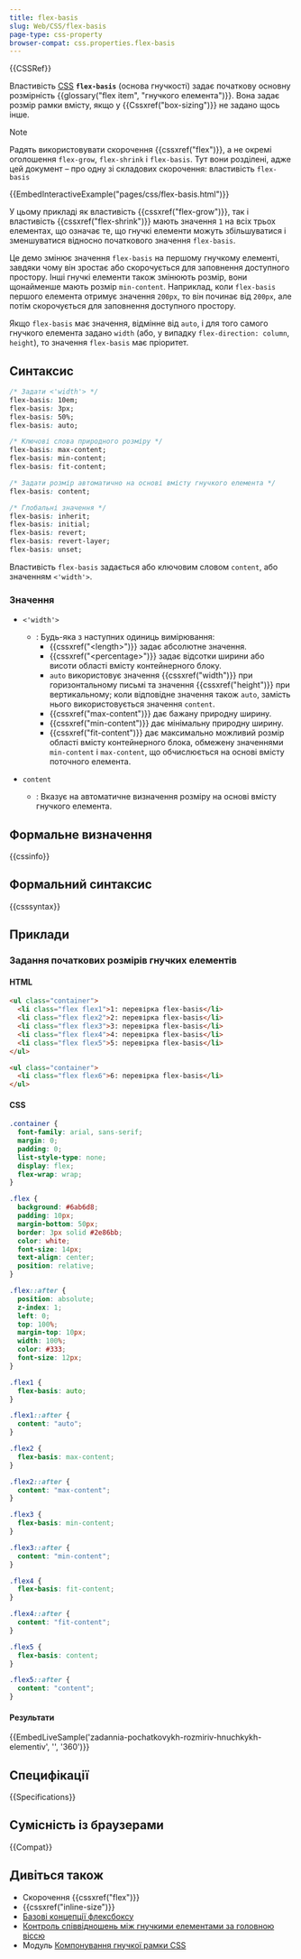 ```yaml
---
title: flex-basis
slug: Web/CSS/flex-basis
page-type: css-property
browser-compat: css.properties.flex-basis
---
```


{{CSSRef}}

Властивість [CSS](/uk/docs/Web/CSS) **`flex-basis`** (основа гнучкості) задає початкову основну розмірність {{glossary("flex item", "гнучкого елемента")}}. Вона задає розмір рамки вмісту, якщо у {{Cssxref("box-sizing")}} не задано щось інше.

> [!NOTE]
> Радять використовувати скорочення {{cssxref("flex")}}, а не окремі оголошення `flex-grow`, `flex-shrink` і `flex-basis`. Тут вони розділені, адже цей документ – про одну зі складових скорочення: властивість `flex-basis`

{{EmbedInteractiveExample("pages/css/flex-basis.html")}}

У цьому прикладі як властивість {{cssxref("flex-grow")}}, так і властивість {{cssxref("flex-shrink")}} мають значення `1` на всіх трьох елементах, що означає те, що гнучкі елементи можуть збільшуватися і зменшуватися відносно початкового значення `flex-basis`.

Це демо змінює значення `flex-basis` на першому гнучкому елементі, завдяки чому він зростає або скорочується для заповнення доступного простору. Інші гнучкі елементи також змінюють розмір, вони щонайменше мають розмір `min-content`. Наприклад, коли `flex-basis` першого елемента отримує значення `200px`, то він починає від `200px`, але потім скорочується для заповнення доступного простору.

Якщо `flex-basis` має значення, відмінне від `auto`, і для того самого гнучкого елемента задано `width` (або, у випадку `flex-direction: column`, `height`), то значення `flex-basis` має пріоритет.

## Синтаксис

```css
/* Задати <'width'> */
flex-basis: 10em;
flex-basis: 3px;
flex-basis: 50%;
flex-basis: auto;

/* Ключові слова природного розміру */
flex-basis: max-content;
flex-basis: min-content;
flex-basis: fit-content;

/* Задати розмір автоматично на основі вмісту гнучкого елемента */
flex-basis: content;

/* Глобальні значення */
flex-basis: inherit;
flex-basis: initial;
flex-basis: revert;
flex-basis: revert-layer;
flex-basis: unset;
```

Властивість `flex-basis` задається або ключовим словом `content`, або значенням `<'width'>`.

### Значення

- `<'width'>`

  - : Будь-яка з наступних одиниць вимірювання:
    - {{cssxref("&lt;length&gt;")}} задає абсолютне значення.
    - {{cssxref("&lt;percentage&gt;")}} задає відсотки ширини або висоти області вмісту контейнерного блоку.
    - `auto` використовує значення {{cssxref("width")}} при горизонтальному письмі та значення {{cssxref("height")}} при вертикальному; коли відповідне значення також `auto`, замість нього використовується значення `content`.
    - {{cssxref("max-content")}} дає бажану природну ширину.
    - {{cssxref("min-content")}} дає мінімальну природну ширину.
    - {{cssxref("fit-content")}} дає максимально можливий розмір області вмісту контейнерного блока, обмежену значеннями `min-content` і `max-content`, що обчислюється на основі вмісту поточного елемента.

- `content`

  - : Вказує на автоматичне визначення розміру на основі вмісту гнучкого елемента.

## Формальне визначення

{{cssinfo}}

## Формальний синтаксис

{{csssyntax}}

## Приклади

### Задання початкових розмірів гнучких елементів

#### HTML

```html
<ul class="container">
  <li class="flex flex1">1: перевірка flex-basis</li>
  <li class="flex flex2">2: перевірка flex-basis</li>
  <li class="flex flex3">3: перевірка flex-basis</li>
  <li class="flex flex4">4: перевірка flex-basis</li>
  <li class="flex flex5">5: перевірка flex-basis</li>
</ul>

<ul class="container">
  <li class="flex flex6">6: перевірка flex-basis</li>
</ul>
```

#### CSS

```css
.container {
  font-family: arial, sans-serif;
  margin: 0;
  padding: 0;
  list-style-type: none;
  display: flex;
  flex-wrap: wrap;
}

.flex {
  background: #6ab6d8;
  padding: 10px;
  margin-bottom: 50px;
  border: 3px solid #2e86bb;
  color: white;
  font-size: 14px;
  text-align: center;
  position: relative;
}

.flex::after {
  position: absolute;
  z-index: 1;
  left: 0;
  top: 100%;
  margin-top: 10px;
  width: 100%;
  color: #333;
  font-size: 12px;
}

.flex1 {
  flex-basis: auto;
}

.flex1::after {
  content: "auto";
}

.flex2 {
  flex-basis: max-content;
}

.flex2::after {
  content: "max-content";
}

.flex3 {
  flex-basis: min-content;
}

.flex3::after {
  content: "min-content";
}

.flex4 {
  flex-basis: fit-content;
}

.flex4::after {
  content: "fit-content";
}

.flex5 {
  flex-basis: content;
}

.flex5::after {
  content: "content";
}
```

#### Результати

{{EmbedLiveSample('zadannia-pochatkovykh-rozmiriv-hnuchkykh-elementiv', '', '360')}}

## Специфікації

{{Specifications}}

## Сумісність із браузерами

{{Compat}}

## Дивіться також

- Скорочення {{cssxref("flex")}}
- {{cssxref("inline-size")}}
- [Базові концепції флексбоксу](/uk/docs/Web/CSS/CSS_flexible_box_layout/Basic_concepts_of_flexbox)
- [Контроль співвідношень між гнучкими елементами за головною віссю](/uk/docs/Web/CSS/CSS_flexible_box_layout/Controlling_ratios_of_flex_items_along_the_main_axis)
- Модуль [Компонування гнучкої рамки CSS](/uk/docs/Web/CSS/CSS_flexible_box_layout)
